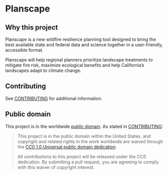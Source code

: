 # Planscape

## Why this project

Planscape is a new wildfire resilience planning tool designed to bring the best available state and federal data and science together in a user-friendly, accessible format. 

Planscape will help regional planners prioritize landscape treatments to mitigate fire risk, maximize ecological benefits and help California’s landscapes adapt to climate change.

## Contributing

See [CONTRIBUTING](CONTRIBUTING.md) for additional information.

## Public domain

This project is in the worldwide [public domain](LICENSE.md). As stated in [CONTRIBUTING](CONTRIBUTING.md):

> This project is in the public domain within the United States, and copyright and related rights in the work worldwide are waived through the [CC0 1.0 Universal public domain dedication](https://creativecommons.org/publicdomain/zero/1.0/).
>
> All contributions to this project will be released under the CC0 dedication. By submitting a pull request, you are agreeing to comply with this waiver of copyright interest.